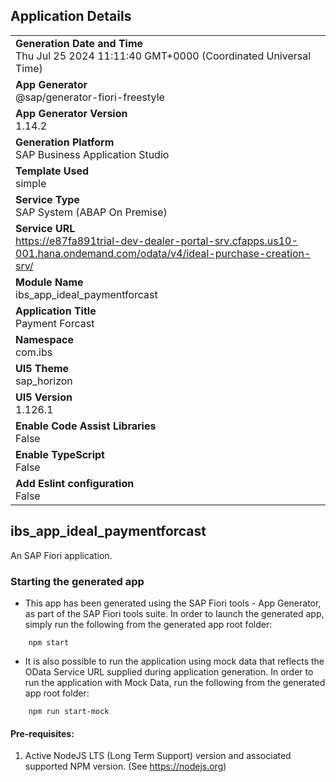 ## Application Details
|               |
| ------------- |
|**Generation Date and Time**<br>Thu Jul 25 2024 11:11:40 GMT+0000 (Coordinated Universal Time)|
|**App Generator**<br>@sap/generator-fiori-freestyle|
|**App Generator Version**<br>1.14.2|
|**Generation Platform**<br>SAP Business Application Studio|
|**Template Used**<br>simple|
|**Service Type**<br>SAP System (ABAP On Premise)|
|**Service URL**<br>https://e87fa891trial-dev-dealer-portal-srv.cfapps.us10-001.hana.ondemand.com/odata/v4/ideal-purchase-creation-srv/|
|**Module Name**<br>ibs_app_ideal_paymentforcast|
|**Application Title**<br>Payment Forcast|
|**Namespace**<br>com.ibs|
|**UI5 Theme**<br>sap_horizon|
|**UI5 Version**<br>1.126.1|
|**Enable Code Assist Libraries**<br>False|
|**Enable TypeScript**<br>False|
|**Add Eslint configuration**<br>False|

## ibs_app_ideal_paymentforcast

An SAP Fiori application.

### Starting the generated app

-   This app has been generated using the SAP Fiori tools - App Generator, as part of the SAP Fiori tools suite.  In order to launch the generated app, simply run the following from the generated app root folder:

```
    npm start
```

- It is also possible to run the application using mock data that reflects the OData Service URL supplied during application generation.  In order to run the application with Mock Data, run the following from the generated app root folder:

```
    npm run start-mock
```

#### Pre-requisites:

1. Active NodeJS LTS (Long Term Support) version and associated supported NPM version.  (See https://nodejs.org)


